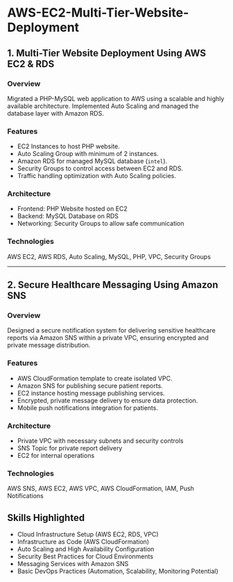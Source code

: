 # AWS-EC2-Multi-Tier-Website-Deployment

## 1. Multi-Tier Website Deployment Using AWS EC2 & RDS

### Overview
Migrated a PHP-MySQL web application to AWS using a scalable and highly available architecture. Implemented Auto Scaling and managed the database layer with Amazon RDS.

### Features
- EC2 Instances to host PHP website.
- Auto Scaling Group with minimum of 2 instances.
- Amazon RDS for managed MySQL database (`intel`).
- Security Groups to control access between EC2 and RDS.
- Traffic handling optimization with Auto Scaling policies.

### Architecture
- Frontend: PHP Website hosted on EC2
- Backend: MySQL Database on RDS
- Networking: Security Groups to allow safe communication

### Technologies
AWS EC2, AWS RDS, Auto Scaling, MySQL, PHP, VPC, Security Groups

---

## 2. Secure Healthcare Messaging Using Amazon SNS

### Overview
Designed a secure notification system for delivering sensitive healthcare reports via Amazon SNS within a private VPC, ensuring encrypted and private message distribution.

### Features
- AWS CloudFormation template to create isolated VPC.
- Amazon SNS for publishing secure patient reports.
- EC2 instance hosting message publishing services.
- Encrypted, private message delivery to ensure data protection.
- Mobile push notifications integration for patients.

### Architecture
- Private VPC with necessary subnets and security controls
- SNS Topic for private report delivery
- EC2 for internal operations

### Technologies
AWS SNS, AWS EC2, AWS VPC, AWS CloudFormation, IAM, Push Notifications

## Skills Highlighted

- Cloud Infrastructure Setup (AWS EC2, RDS, VPC)
- Infrastructure as Code (AWS CloudFormation)
- Auto Scaling and High Availability Configuration
- Security Best Practices for Cloud Environments
- Messaging Services with Amazon SNS
- Basic DevOps Practices (Automation, Scalability, Monitoring Potential)


